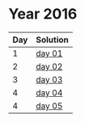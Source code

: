 # Year 2016

| Day | Solution |
| --- | --- |
| 1 | [day 01](/2016/day_01/src/main.rs) |
| 2 | [day 02](/2016/day_02/src/main.rs) |
| 3 | [day 03](/2016/day_03/src/main.rs) |
| 4 | [day 04](/2016/day_04/src/main.rs) |
| 4 | [day 05](/2016/day_05/src/main.rs) |
